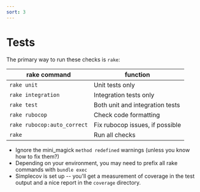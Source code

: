 ```yaml
---
sort: 3
---
```


# Tests

The primary way to run these checks is `rake`:

| rake command                | function                        |
|-----------------------------|---------------------------------|
| `rake unit`                 | Unit tests only                 |
| `rake integration`          | Integration tests only          |
| `rake test`                 | Both unit and integration tests |
| `rake rubocop`              | Check code formatting           |
| `rake rubocop:auto_correct` | Fix rubocop issues, if possible |
| `rake`                      | Run all checks                  |

* Ignore the mini_magick `method redefined` warnings (unless you know how to fix them?) 
* Depending on your environment, you may need to prefix all rake commands with `bundle exec`
* Simplecov is set up -- you'll get a measurement of coverage in the test output and a nice report
  in the `coverage` directory.
